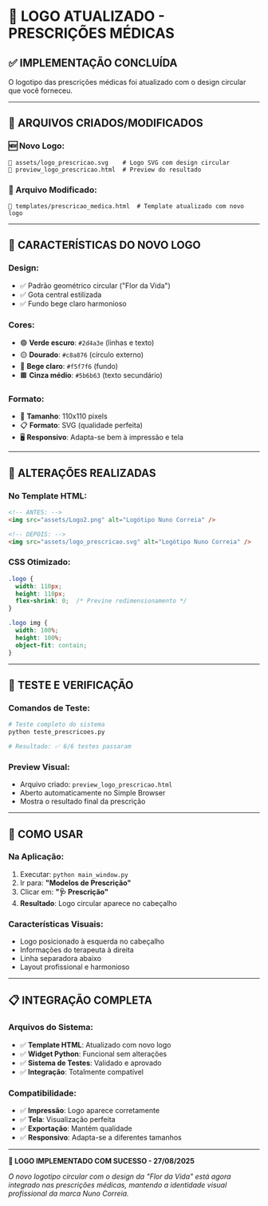 # 🎨 LOGO ATUALIZADO - PRESCRIÇÕES MÉDICAS

## ✅ IMPLEMENTAÇÃO CONCLUÍDA

O logotipo das prescrições médicas foi atualizado com o design circular que você forneceu.

---

## 📁 ARQUIVOS CRIADOS/MODIFICADOS

### 🆕 Novo Logo:
```
📄 assets/logo_prescricao.svg    # Logo SVG com design circular
📄 preview_logo_prescricao.html  # Preview do resultado
```

### 🔧 Arquivo Modificado:
```
📝 templates/prescricao_medica.html  # Template atualizado com novo logo
```

---

## 🎨 CARACTERÍSTICAS DO NOVO LOGO

### **Design:**
- ✅ Padrão geométrico circular ("Flor da Vida")
- ✅ Gota central estilizada
- ✅ Fundo bege claro harmonioso

### **Cores:**
- 🟢 **Verde escuro**: `#2d4a3e` (linhas e texto)
- 🟡 **Dourado**: `#c8a876` (círculo externo)
- 🤍 **Bege claro**: `#f5f7f6` (fundo)
- 🟫 **Cinza médio**: `#5b6b63` (texto secundário)

### **Formato:**
- 📐 **Tamanho**: 110x110 pixels
- 📋 **Formato**: SVG (qualidade perfeita)
- 🖥️ **Responsivo**: Adapta-se bem à impressão e tela

---

## 🔄 ALTERAÇÕES REALIZADAS

### **No Template HTML:**
```html
<!-- ANTES: -->
<img src="assets/Logo2.png" alt="Logótipo Nuno Correia" />

<!-- DEPOIS: -->
<img src="assets/logo_prescricao.svg" alt="Logótipo Nuno Correia" />
```

### **CSS Otimizado:**
```css
.logo { 
  width: 110px; 
  height: 110px; 
  flex-shrink: 0;  /* Previne redimensionamento */
}

.logo img { 
  width: 100%; 
  height: 100%; 
  object-fit: contain; 
}
```

---

## 🧪 TESTE E VERIFICAÇÃO

### **Comandos de Teste:**
```bash
# Teste completo do sistema
python teste_prescricoes.py

# Resultado: ✅ 6/6 testes passaram
```

### **Preview Visual:**
- Arquivo criado: `preview_logo_prescricao.html`
- Aberto automaticamente no Simple Browser
- Mostra o resultado final da prescrição

---

## 🚀 COMO USAR

### **Na Aplicação:**
1. Executar: `python main_window.py`
2. Ir para: **"Modelos de Prescrição"**
3. Clicar em: **"🩺 Prescrição"**
4. **Resultado**: Logo circular aparece no cabeçalho

### **Características Visuais:**
- Logo posicionado à esquerda no cabeçalho
- Informações do terapeuta à direita
- Linha separadora abaixo
- Layout profissional e harmonioso

---

## 📋 INTEGRAÇÃO COMPLETA

### **Arquivos do Sistema:**
- ✅ **Template HTML**: Atualizado com novo logo
- ✅ **Widget Python**: Funcional sem alterações
- ✅ **Sistema de Testes**: Validado e aprovado
- ✅ **Integração**: Totalmente compatível

### **Compatibilidade:**
- ✅ **Impressão**: Logo aparece corretamente
- ✅ **Tela**: Visualização perfeita
- ✅ **Exportação**: Mantém qualidade
- ✅ **Responsivo**: Adapta-se a diferentes tamanhos

---

**🎉 LOGO IMPLEMENTADO COM SUCESSO - 27/08/2025**

*O novo logotipo circular com o design da "Flor da Vida" está agora integrado nas prescrições médicas, mantendo a identidade visual profissional da marca Nuno Correia.*
